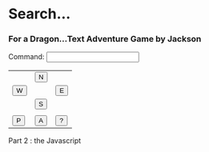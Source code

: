 
<!DOCTYPE html>
<html xmlns="http://www.w3.org/1999/xhtml">
<head>
    <title>Search</title>
    <script src="Scripts/jquery-1.7.1.min.js"></script>
    <link href="Content/Site.css" rel="stylesheet" />
</head>
<body>
    <div class="content">
        <style>
</style>
        <div id="screenContainer">
            <div id="display">
                <div id="input">
                    <form>
                        <!--Screen Title-->
                        <h1>Search...
                        </h1>
                        <!--Screen Sub-Title-->
                        <h3>For a Dragon...Text Adventure Game by Jackson
                        </h3>
                        <div id="GameOverDiv">
                        </div>
                        <div id="GameDiv">
                            <!--The following div is hidden or shown depending on if its a non-mobile browser-->
                            <div id="Keyboard">
                                <label>Command:</label>
                                <input type="text" name="userInput" class="buttonMod" id="userInput" />
                            </div>
                            <!--The following div is hidden or shown depending on if its a mobile browser-->
                            <div id="controllers">
                                <!--We use a table for the simple alignment of the buttons-->
                                <table>
                                    <tr>
                                        <td></td>
                                        <td>
                                            <input type='button' class='button' value='N' title="North" style="left: 200px" /></td>
                                        <td></td>
                                    </tr>
                                    <tr>
                                        <td>
                                            <input type='button' class='button' value='W' title="West" /></td>
                                        <td></td>
                                        <td>
                                            <input type='button' class='button' value='E' title="East" /></td>
                                    </tr>
                                    <tr>
                                        <td></td>
                                        <td>
                                            <input type='button' class='button' value='S' title="South" /></td>
                                        <td></td>
                                    </tr>
                                    <tr>
                                        <td></td>
                                        <td></td>
                                        <td></td>
                                    </tr>
                                    <tr>
                                        <td>
                                            <input type='button' class='button' value='P' title="Pickup" /></td>
                                        <td>
                                            <input type='button' class='button' value='A' title="About" /></td>
                                        <td>
                                            <input type='button' class='button' value='?' title="Help" /></td>
                                    </tr>
                                </table>
                            </div>
                            </div>
                            <div id="output"></div>
                    </form>
                    </div>
                </div>
            </div>
</body>
</html>
Part 2 : the Javascript
<script type="text/javascript">
    //Our main js code called by Jquery on doc ready
    $(document).ready(function () {
        //game variables    
        var message,                //screen message to display
        hits = 10,                  //hit points for the player
        lightLevel = 100,           //current light level
        currentRoom = 0,            //initial room  
        exitRoom = 31,              //final room of the dungeon
        IsGameOver = false;         //Maintain the state of the game
        IsOgreAlive = true,         //Stores the state of the Ogre - Alive/Dead
        IsDragonAlive = true;       //this is the gameover state

        //All the commands we use in the game
        var gameWords = new Array("HELP", "Find/earch", "N-orth", "S-outh", "W-est", "E-east','A-About");

        //All the rooms in the game
        var rooms = new Array("Dungeon Entrance", "Corridor of uncertainty", 'Ancient old cavern', "Great Cavern", "Underground River", "Stream", 'Dungeon Stream', "Dungeon Pool",
                              "Large Cavern", "Rough Tunnell", "Long Tunnell", "Dark Room", "Dark Room", "Cold Room", "Old Tunnel", "Cold Room",
                              "Old Cavern", "Short Corridor", "Short Corridor", "Grey Room", "Green Room", "Old Prison Cell", "Underground River",
                              "Large Cavern", "Rough Tunnell", "Long Tunnell", "Dark Room", "Dark Room", "Cold Room", "Old Tunnel", "Dragons Room");

        //Each exit relates to the index ie. Exits[0] SE which means rooms[0] the long path has two exits on the  South and East. If we look
        //down to the //Movement Code section you can see how we work out which rooms are connected to which
        var exits = new Array("E", "SWE", "WE", "SWE", "WE", "WE", "SWE", "WS",
                              "NSE", "SE", "WE", "NW", "SE", "W", "SNE", "NSW",
                              "NS", "NS", "SE", "WE", "NWE", "SWE", "WS", "N",
                              "N", "NWE", "NWE", "WE", "WE", "NW", "NE", "W");

        //All out game objects
        var GameObjects = new Array('', "Painting", "Knife", "Wand of Firebolts", "Goblet", "Wand of Wind", "Coins", "Helmet", "Candle", "Torch", "Iron Shield", "Armour", "Oil", "AXE", "ROPE", "BOAT", "AEROSOL", "CANDLE", "KEY");

        //Inventory array Contains all the things you can carry
        var inventory = new Array();
        inventory[0] = 2; //lets start our player off with a knife

        //location of game objects - these objects relate to a array index - so Object[1] the Painting is located
        //in rooms[2] the small garden - 999 indicates out of play 
        var objectLocations = [999, 1, 999, 3, 4, 5, 6, 7, 8, 10, 11, 15, 14, 12, 18, 19, 16, 17, 9]

        //This function detects if the browser if a mobile - you'll see when we call this we apply the 
        function isMobile() {
            return navigator.userAgent.match(/Android/i) || navigator.userAgent.match(/BlackBerry/i) || navigator.userAgent.match(/iPhone|iPad|iPod/i)
                    || navigator.userAgent.match(/Opera Mini/i) || navigator.userAgent.match(/IEMobile/i);
        }

        //The next line checks for a mobile browser and if it find st it will hide the buttons or hide the text box
        if (isMobile()) {
            //hide the text box - we dont need that for a mobile browser as its hard to use mobile keyboard for lots of commands
            $("#Keyboard").hide();
        } else {
            //hide the buttons as we don't want that for the normal web experience
            $('#controllers').hide();

            //jquery command to force the textbox to take focus  
            $("#userInput").focus();
        }

        //javascript function to pickup the object in this room
        var pickup = function (roomIndex) {
            var itemIndex;
            if (objectLocations[roomIndex] > 0 && objectLocations[roomIndex] < 100) {
                itemIndex = objectLocations[roomIndex];
                inventory[inventory.length] = itemIndex;
                objectLocations[roomIndex] = 999;
                alert(objectLocations[roomIndex]);
            }
        }
        //This function  loops through the object location array and returns
        function getObjectForRoom(currentRoom) {
            var roomIndex = -1;
            for (var i = 0; i < objectLocations.length ; i++) {
                if (objectLocations[i] == currentRoom)
                    roomIndex = i;
            }
            return roomIndex
        }

        //This is a method/function that shows the game screen. If we look in deatil at this function we can see that 
        //it uses another function DisplayText to show each line of the screen.
        function DisplayGameScreen() {

            //clear the output div
            $display.empty();

            //Display the screen output text - note this does not include the buttons
            DisplayText("You are now in the :");
            DisplayText(rooms[currentRoom]);
            DisplayText("Exits: " + ShowAdjacentRooms(exits[currentRoom]) + "<br />");
            DisplayText('DB:' + currentRoom + 'Light:' + lightLevel + "Hits:" + hits);
            if (getObjectForRoom(currentRoom) != -1) {
                var index = getObjectForRoom(currentRoom);
                DisplayText("You can see " + GameObjects[index]);
            }

            //If there is something in our inventory then display it
            if (inventory.length > 0) {
                DisplayText("You are carrying: ");
                for (var i = 0; i < inventory.length ; i++) {
                    DisplayText("-" + GameObjects[inventory[i]]);
                }
            }

            if (message != null)
                DisplayText(message.toUpperCase());

            //Game over code
            if (IsDragonAlive) {
                $('#GameOverDiv').hide();
                $('#GameDiv').show();
            }
            else {
                $('#GameOverDiv').show();
                $('#GameDiv').hide();
            }
            message = "What?";
        }

        //Replaces the indexOf js function as i have found it doesn't always work for me!!!!!!!!
        function checkIndex(issFullArray, issToCheck) {
            for (i = 0; i < issFullArray.length; i++) {
                if (issFullArray[i] == issToCheck) {
                    return true;
                }
            }
            return false;
        }

        //Uses the text for a room to build a string that shows which rooms are next to the current room
        function ShowAdjacentRooms(e) {
            var newExits = "";
            if (e != null) {
                for (i = 0; i < e.length; i++) {
                    if (i === e.length - 1) {
                        newExits += e.substring(i, i + 1);
                    } else if (i === e.length - 2) {
                        newExits += e.substring(i, i + 1) + " & ";
                    } else {
                        newExits += e.substring(i, i + 1) + ", ";
                    }
                }
            }
            return newExits;
        }

        //Simple js function to display a line of text
        function DisplayText(text) {
            $display.html($display.html().toString() + text + "<br>");
        }

        //Each round we call this function to do all the main game processing 
        function ProcessGameRound(command) {

            //Remove any spaces from the command text
            trimCommand = $.trim(command);

            //Process command takes the players action
            ProcessCommand(command);

            //NOw that we have taken the players logic we need to activate the main game room logic
            if (currentRoom == 10 && OgreAlive) {
                //if you are fighting the ogre and you have the spells
                if (checkIndex(inventory, 3)) {
                    message += "\<br\>YOU attack the ogre with magic spells and kill him!";
                    OgreAlive = false;
                }
                else {
                    message += "\<br\>Ogre attacks you!";
                    hits--;
                }
            }

            //If you are in the final room and the dragon is still alive
            if (currentRoom == 31 && IsDragonAlive) {
                //if you are fighting the dragon and you have the oil, burning torch
                if (checkIndex(inventory, 5) && checkIndex(inventory, 9) && checkIndex(inventory, 12)) {
                    message += "\<br\>You attack the dragon with oil, burning torch and the wand of Wind - It creates and kill him!";
                    IsDragonAlive = false; //End Game           
                }
                else {
                    message += "\<br\>The dragon attacks you with firebreath and kills you!";
                    hits = 0;
                }
            }

            if (currentRoom == 25) {
                //if you are fighting the gas room burning torch
                if (checkIndex(inventory, 10)) {
                    message += "\<br\>The gas in the room is ignited by the torch - You become a human BBQ and die!";
                    hits = 0;
                }
            }
            DisplayGameScreen();
        }

        function ProcessCommand(command) {
            var direction = command;
            message = "OK";
            switch (command) {
                //Movement Code
                case "N":
                    if (exits[currentRoom].indexOf(direction) > -1)
                        currentRoom -= 8;
                    else
                        message = "Can't move there";
                    break;
                case "S":
                    if (exits[currentRoom].indexOf(direction) > -1)
                        currentRoom += 8;
                    else
                        message = "Can't move there";
                    break;
                case "E":
                    if (exits[currentRoom].indexOf(direction) > -1)
                        currentRoom++;
                    else
                        message = "Can't move there";
                    break;
                case "W":
                    if (exits[currentRoom].indexOf(direction) > -1)
                        currentRoom--;
                    else
                        message = "Can't move there";
                    break;
                    //End of Movement Code
                case "P":
                    pickup(currentRoom);
                    break
                case "A":
                    if (exits[currentRoom].indexOf(direction) > -1)
                        message = "About ... Game built for #1GAM, LD48 (failed) and my friend Hilary";
                    break
                case "?":
                    message = "The following commands are valid: N S E W P A ?";
                    break
            }
        }
        //JQuery selector that handles the form submit - 
        $('#input form').submit(function (evt) {
            ProcessGameRound($('#userInput').val().toUpperCase());

            $('#userInput').val('');
            evt.preventDefault();
        });

        //sets the output div to the display variable
        $display = $('#output');

        // This is jQuery selector that picks up an event from the button - in this case we look at the value of the button ie. its text and use that 
        //to call the same function as we would call from the equivalent keyboard command
        $(".button").click(function (e) {
            switch (this.value) {
                case "N":
                    ProcessGameRound('N');
                    break;
                case "S":
                    ProcessGameRound('S');
                    break;
                case "E":
                    ProcessGameRound('E');
                    break;
                case "W":
                    ProcessGameRound('W');
                    break;
                case "F":
                    ProcessGameRound('F');
                    break;
                case "P":
                    pickup(currentRoom);
                    break;
                case "A":
                    ProcessGameRound('A');
                    break;
            }
        });

        DisplayGameScreen();

    });
</script>
